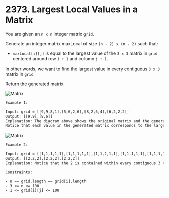 # 2373. Largest Local Values in a Matrix

You are given an `n x n` integer matrix `grid`.

Generate an integer matrix maxLocal of size `(n - 2) x (n - 2)` such that:

- `maxLocal[i][j]` is equal to the largest value of the `3 x 3` matrix in `grid` centered around row `i + 1` and column `j + 1`.

In other words, we want to find the largest value in every contiguous `3 x 3` matrix in `grid`.

Return the generated matrix.

![Matrix](https://assets.leetcode.com/uploads/2022/06/21/ex1.png)

```txt
Example 1:

Input: grid = [[9,9,8,1],[5,6,2,6],[8,2,6,4],[6,2,2,2]]
Output: [[9,9],[8,6]]
Explanation: The diagram above shows the original matrix and the generated matrix.
Notice that each value in the generated matrix corresponds to the largest value of a contiguous 3 x 3 matrix in grid.
```

![Matrix](https://assets.leetcode.com/uploads/2022/07/02/ex2new2.png)

```txt
Example 2:

Input: grid = [[1,1,1,1,1],[1,1,1,1,1],[1,1,2,1,1],[1,1,1,1,1],[1,1,1,1,1]]
Output: [[2,2,2],[2,2,2],[2,2,2]]
Explanation: Notice that the 2 is contained within every contiguous 3 x 3 matrix in grid.
```

```txt
Constraints:

- n == grid.length == grid[i].length
- 3 <= n <= 100
- 1 <= grid[i][j] <= 100
```
